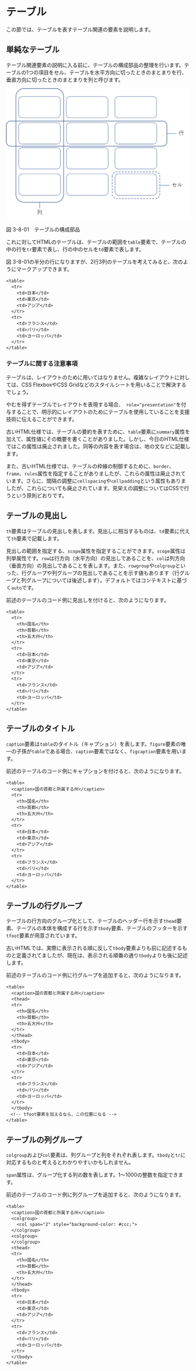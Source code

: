 # テーブル
この節では、テーブルを表すテーブル関連の要素を説明します。

## 単純なテーブル

テーブル関連要素の説明に入る前に、テーブルの構成部品の整理を行います。テーブルの1つの項目をセル、テーブルを水平方向に切ったときのまとまりを行、垂直方向に切ったときのまとまりを列と呼びます。

![](../img/3-8-01.png)

図 3-8-01　テーブルの構成部品

これに対してHTMLのテーブルは、テーブルの範囲を`table`要素で、テーブルの中の行を`tr`要素で表し、行の中のセルを`td`要素で表します。

図 3-8-01の半分の行になりますが、2行3列のテーブルを考えてみると、次のようにマークアップできます。

```
<table>
  <tr>
    <td>日本</td>
    <td>東京</td>
    <td>アジア</td>
  </tr>
  <tr>
    <td>フランス</td>
    <td>パリ</td>
    <td>ヨーロッパ</td>
  </tr>
</table>
```

### テーブルに関する注意事項

テーブルは、レイアウトのために用いてはなりません。複雑なレイアウトに対しては、CSS FlexboxやCSS Gridなどのスタイルシートを用いることで解決するでしょう。

やむを得ずテーブルでレイアウトを表現する場合、` role="presentation"`を付与することで、明示的にレイアウトのためにテーブルを使用していることを支援技術に伝えることができます。
<!--テーブルレイアウトとは何なのか、というのは整理した方がいいかも？ -->

古いHTML仕様では、テーブルの要約を表すために、`table`要素に`summary`属性を加えて、属性値にその概要を書くことがありました。しかし、今日のHTML仕様ではこの属性は廃止されました。同等の内容を表す場合は、地の文などに記載します。

また、古いHTML仕様では、テーブルの枠線の制御するために、`border`、`frame`、`rules`属性を指定することがありましたが、これらの属性は廃止されています。さらに、間隔の調整に`cellspacing`や`cellpadding`という属性もありましたが、これらについても廃止されています。見栄えの調整についてはCSSで行うという原則どおりです。


## テーブルの見出し

`th`要素はテーブルの見出しを表します。見出しに相当するものは、`td`要素に代えて`th`要素で記載します。

見出しの範囲を指定する、`scope`属性を指定することができます。`scope`属性は列挙属性です。`row`は行方向（水平方向）の見出しであることを、`col`は列方向（垂直方向）の見出しであることを表します。また、`rowgroup`や`colgroup`といった、行グループや列グループの見出しであることを示す値もあります（行グループと列グループについては後述します）。デフォルトではコンテキストに基づく`auto`です。

前述のテーブルのコード例に見出しを付けると、次のようになります。

```
<table>
  <tr>
    <th>国名</th>
    <th>首都</th>
    <th>五大州</th>
  </tr>
  <tr>
    <td>日本</td>
    <td>東京</td>
    <td>アジア</td>
  </tr>
  <tr>
    <td>フランス</td>
    <td>パリ</td>
    <td>ヨーロッパ</td>
  </tr>
</table>
```


## テーブルのタイトル

`caption`要素は`table`のタイトル（キャプション）を表します。`figure`要素の唯一の子孫が`table`である場合、`caption`要素ではなく、`figcaption`要素を用います。

前述のテーブルのコード例にキャプションを付けると、次のようになります。

```
<table>
  <caption>国の首都と所属する州</caption>
  <tr>
    <th>国名</th>
    <th>首都</th>
    <th>五大州</th>
  </tr>
  <tr>
    <td>日本</td>
    <td>東京</td>
    <td>アジア</td>
  </tr>
  <tr>
    <td>フランス</td>
    <td>パリ</td>
    <td>ヨーロッパ</td>
  </tr>
</table>
```

<!--テーブルのタイトルを表すといいつつ、仕様はテーブルの説明も一緒に表してるように思われ、これでいいのかという。-->

## テーブルの行グループ
テーブルの行方向のグループ化として、テーブルのヘッダー行を示す`thead`要素、テーブルの本体を構成する行を示す`tbody`要素、テーブルのフッターを示す`tfoot`要素が用意されています。

古いHTMLでは、実際に表示される順に反して`tbody`要素よりも前に記述するものと定義されてましたが、現在は、表示される順番の通り`tbody`よりも後に記述します。


前述のテーブルのコード例に行グループを追加すると、次のようになります。

```
<table>
  <caption>国の首都と所属する州</caption>
  <thead>
  <tr>
    <th>国名</th>
    <th>首都</th>
    <th>五大州</th>
  </tr>
  </thead>
  <tbody>
  <tr>
    <td>日本</td>
    <td>東京</td>
    <td>アジア</td>
  </tr>
  <tr>
    <td>フランス</td>
    <td>パリ</td>
    <td>ヨーロッパ</td>
  </tr>
  </tbody>
　<!-- tfoot要素を加えるなら、この位置になる -->
</table>
```

## テーブルの列グループ

`colgroup`および`col`要素は、列グループと列をそれぞれ表します。`tbody`と`tr`に対応するものと考えるとわかりやすいかもしれません。

`span`属性は、グループ化する列の数を表します。1～1000の整数を指定できます。

前述のテーブルのコード例に列グループを追加すると、次のようになります。

```
<table>
  <caption>国の首都と所属する州</caption>
  <colgroup>
    <col span="2" style="background-color: #ccc;">
  </colgroup>
  <colgroup>
  </colgroup>  
  <thead>
  <tr>
    <th>国名</th>
    <th>首都</th>
    <th>五大州</th>
  </tr>
  </thead>
  <tbody>
  <tr>
    <td>日本</td>
    <td>東京</td>
    <td>アジア</td>
  </tr>
  <tr>
    <td>フランス</td>
    <td>パリ</td>
    <td>ヨーロッパ</td>
  </tr>
  </tbody>
</table>
```